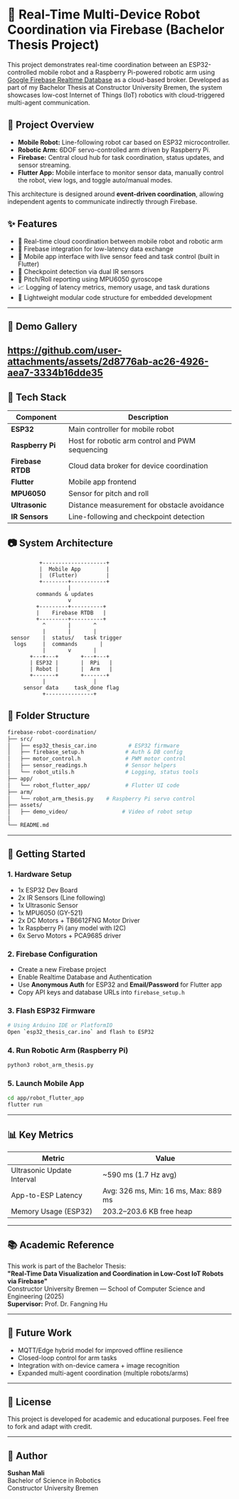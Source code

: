 # 🤖 Real-Time Multi-Device Robot Coordination via Firebase (Bachelor Thesis Project)

This project demonstrates real-time coordination between an ESP32-controlled mobile robot and a Raspberry Pi-powered robotic arm using [Google Firebase Realtime Database](https://firebase.google.com/products/realtime-database) as a cloud-based broker. Developed as part of my Bachelor Thesis at Constructor University Bremen, the system showcases low-cost Internet of Things (IoT) robotics with cloud-triggered multi-agent communication.

## 📌 Project Overview

- **Mobile Robot:** Line-following robot car based on ESP32 microcontroller.
- **Robotic Arm:** 6DOF servo-controlled arm driven by Raspberry Pi.
- **Firebase:** Central cloud hub for task coordination, status updates, and sensor streaming.
- **Flutter App:** Mobile interface to monitor sensor data, manually control the robot, view logs, and toggle auto/manual modes.

This architecture is designed around **event-driven coordination**, allowing independent agents to communicate indirectly through Firebase.

## ✨ Features

- 🔄 Real-time cloud coordination between mobile robot and robotic arm
- 📡 Firebase integration for low-latency data exchange
- 📱 Mobile app interface with live sensor feed and task control (built in Flutter)
- 🛑 Checkpoint detection via dual IR sensors
- 🧠 Pitch/Roll reporting using MPU6050 gyroscope
- 📈 Logging of latency metrics, memory usage, and task durations
- 📂 Lightweight modular code structure for embedded development

---

## 📸 Demo Gallery
https://github.com/user-attachments/assets/2d8776ab-ac26-4926-aea7-3334b16dde35
---

## 🔧 Tech Stack

| Component         | Description                                     |
|------------------|-------------------------------------------------|
| **ESP32**        | Main controller for mobile robot                |
| **Raspberry Pi** | Host for robotic arm control and PWM sequencing |
| **Firebase RTDB**| Cloud data broker for device coordination       |
| **Flutter**      | Mobile app frontend                             |
| **MPU6050**      | Sensor for pitch and roll                       |
| **Ultrasonic**   | Distance measurement for obstacle avoidance     |
| **IR Sensors**   | Line-following and checkpoint detection         |

## 📷 System Architecture

```
          +--------------------+
          |  Mobile App        |
          |  (Flutter)         |
          +--------+-----------+
                   |
         commands & updates
                   v
         +---------+----------+
         |    Firebase RTDB   |
         +---------+----------+
           ^       |       ^
           |       |       |
 sensor    |  status/   task trigger
  logs     |  commands       |
           |       v       |
       +---+---+       +---+---+
       | ESP32 |       |  RPi   |
       | Robot |       |  Arm   |
       +-------+       +-------+
           |               |
     sensor data     task_done flag
           +---------------+
```





## 📁 Folder Structure

```bash
firebase-robot-coordination/
├── src/
│   ├── esp32_thesis_car.ino          # ESP32 firmware
│   ├── firebase_setup.h             # Auth & DB config
│   ├── motor_control.h              # PWM motor control
│   ├── sensor_readings.h            # Sensor helpers
│   └── robot_utils.h                # Logging, status tools
├── app/
│   └── robot_flutter_app/           # Flutter UI code
├── arm/
│   └── robot_arm_thesis.py    # Raspberry Pi servo control
├── assets/
│   ├── demo_video/                 # Video of robot setup
│
└── README.md
```

---

## 🚀 Getting Started

### 1. Hardware Setup

- 1x ESP32 Dev Board  
- 2x IR Sensors (Line following)  
- 1x Ultrasonic Sensor  
- 1x MPU6050 (GY-521)  
- 2x DC Motors + TB6612FNG Motor Driver  
- 1x Raspberry Pi (any model with I2C)  
- 6x Servo Motors + PCA9685 driver  

### 2. Firebase Configuration

- Create a new Firebase project  
- Enable Realtime Database and Authentication  
- Use **Anonymous Auth** for ESP32 and **Email/Password** for Flutter app  
- Copy API keys and database URLs into `firebase_setup.h`  

### 3. Flash ESP32 Firmware

```bash
# Using Arduino IDE or PlatformIO
Open `esp32_thesis_car.ino` and flash to ESP32
```

### 4. Run Robotic Arm (Raspberry Pi)

```bash
python3 robot_arm_thesis.py
```

### 5. Launch Mobile App

```bash
cd app/robot_flutter_app
flutter run
```

---

## 📊 Key Metrics

| Metric                    | Value                            |
|---------------------------|----------------------------------|
| Ultrasonic Update Interval| ~590 ms (1.7 Hz avg)             |
| App-to-ESP Latency        | Avg: 326 ms, Min: 16 ms, Max: 889 ms |
| Memory Usage (ESP32)      | 203.2–203.6 KB free heap         |

---

## 📚 Academic Reference

This work is part of the Bachelor Thesis:  
**"Real-Time Data Visualization and Coordination in Low-Cost IoT Robots via Firebase"**  
Constructor University Bremen — School of Computer Science and Engineering (2025)  
**Supervisor:** Prof. Dr. Fangning Hu

---

## 🧠 Future Work

- MQTT/Edge hybrid model for improved offline resilience  
- Closed-loop control for arm tasks  
- Integration with on-device camera + image recognition  
- Expanded multi-agent coordination (multiple robots/arms)  

---

## 📝 License

This project is developed for academic and educational purposes. Feel free to fork and adapt with credit.

---

## 👤 Author

**Sushan Mali**  
Bachelor of Science in Robotics  
Constructor University Bremen
